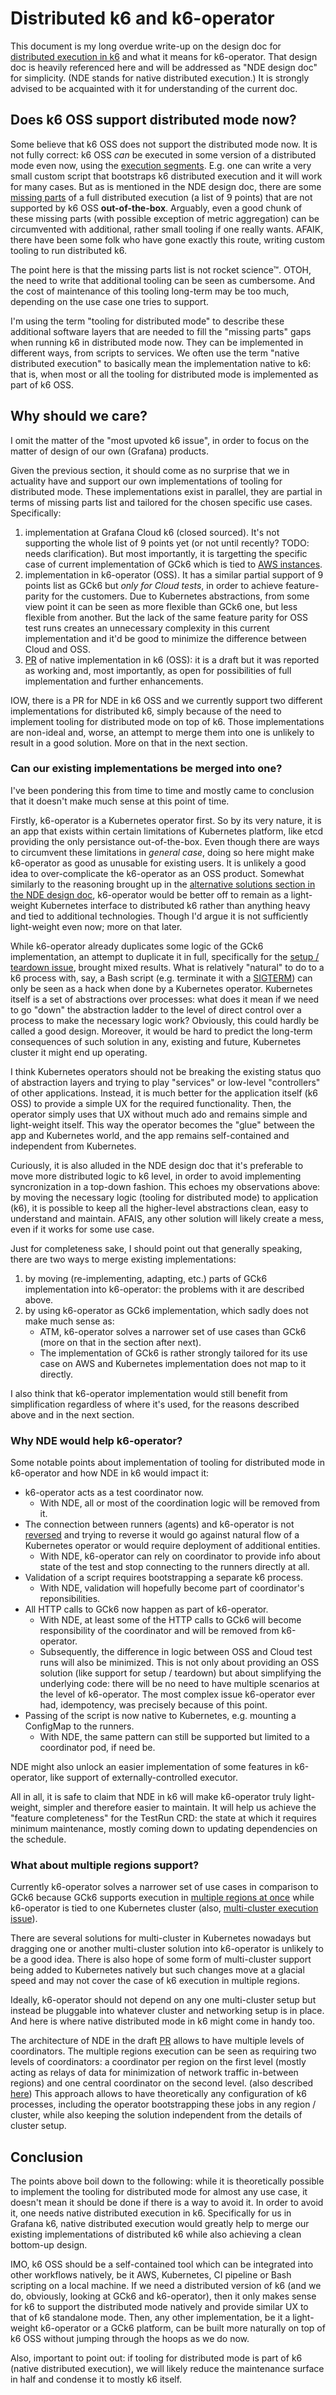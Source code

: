 # Distributed k6 and k6-operator

This document is my long overdue write-up on the design doc for [distributed execution in k6](https://github.com/grafana/k6/blob/master/docs/design/020-distributed-execution-and-test-suites.md) and what it means for k6-operator. That design doc is heavily referenced here and will be addressed as "NDE design doc" for simplicity. (NDE stands for native distributed execution.) It is strongly advised to be acquainted with it for understanding of the current doc.

## Does k6 OSS support distributed mode now?

Some believe that k6 OSS does not support the distributed mode now. It is not fully correct: k6 OSS _can_ be executed in some version of a distributed mode even now, using the [execution segments](https://grafana.com/docs/k6/latest/using-k6/k6-options/reference/#execution-segment). E.g. one can write a very small custom script that bootstraps k6 distributed execution and it will work for many cases. But as is mentioned in the NDE design doc, there are some [missing parts](https://github.com/grafana/k6/blob/master/docs/design/020-distributed-execution-and-test-suites.md#missing-parts-in-the-current-state) of a full distributed execution (a list of 9 points) that are not supported by k6 OSS **out-of-the-box**. Arguably, even a good chunk of these missing parts (with possible exception of metric aggregation) can be circumvented with additional, rather small tooling if one really wants. AFAIK, there have been some folk who have gone exactly this route, writing custom tooling to run distributed k6. 

The point here is that the missing parts list is not rocket science™. OTOH, the need to write that additional tooling can be seen as cumbersome. And the cost of maintenance of this tooling long-term may be too much, depending on the use case one tries to support.

I'm using the term "tooling for distributed mode" to describe these additional software layers that are needed to fill the "missing parts" gaps when running k6 in distributed mode now. They can be implemented in different ways, from scripts to services. We often use the term "native distributed execution" to basically mean the implementation native to k6: that is, when most or all the tooling for distributed mode is implemented as part of k6 OSS.

## Why should we care?

I omit the matter of the "most upvoted k6 issue", in order to focus on the matter of design of our own (Grafana) products.

Given the previous section, it should come as no surprise that we in actuality have and support our own implementations of tooling for distributed mode. These implementations exist in parallel, they are partial in terms of missing parts list and tailored for the chosen specific use cases. Specifically:
1. implementation at Grafana Cloud k6 (closed sourced). It's not supporting the whole list of 9 points yet (or not until recently? TODO: needs clarification). But most importantly, it is targetting the specific case of current implementation of GCk6 which is tied to [AWS instances](https://grafana.com/docs/grafana-cloud/testing/k6/reference/cloud-ips/#cloud-ip-list).
2. implementation in k6-operator (OSS). It has a similar partial support of 9 points list as GCk6 but *only for Cloud tests*, in order to achieve feature-parity for the customers. Due to Kubernetes abstractions, from some view point it can be seen as more flexible than GCk6 one, but less flexible from another. But the lack of the same feature parity for OSS test runs creates an unnecessary complexity in this current implementation and it'd be good to minimize the difference between Cloud and OSS.
3. [PR](https://github.com/grafana/k6/pull/2816) of native implementation in k6 (OSS): it is a draft but it was reported as working and, most importantly, as open for possibilities of full implementation and further enhancements.

IOW, there is a PR for NDE in k6 OSS and we currently support two different implementations for distributed k6, simply because of the need to implement tooling for distributed mode on top of k6. Those implementations are non-ideal and, worse, an attempt to merge them into one is unlikely to result in a good solution. More on that in the next section.

### Can our existing implementations be merged into one?

I've been pondering this from time to time and mostly came to conclusion that it doesn't make much sense at this point of time.

Firstly, k6-operator is a Kubernetes operator first. So by its very nature, it is an app that exists within certain limitations of Kubernetes platform, like etcd providing the only persistance out-of-the-box. Even though there are ways to circumvent these limitations in _general case_, doing so here might make k6-operator as good as unusable for existing users. It is unlikely a good idea to over-complicate the k6-operator as an OSS product. Somewhat similarly to the reasoning brought up in the [alternative solutions section in the NDE design doc](https://github.com/grafana/k6/blob/master/docs/design/020-distributed-execution-and-test-suites.md#alternative-solutions), k6-operator would be better off to remain as a light-weight Kubernetes interface to distributed k6 rather than anything heavy and tied to additional technologies. Though I'd argue it is not sufficiently light-weight even now; more on that later.

While k6-operator already duplicates some logic of the GCk6 implementation, an attempt to duplicate it in full, specifically for the [setup / teardown issue](https://github.com/grafana/k6-operator/issues/223), brought mixed results. What is relatively "natural" to do to a k6 process with, say, a Bash script (e.g. terminate it with a [SIGTERM](https://github.com/grafana/k6/issues/3583)) can only be seen as a hack when done by a Kubernetes operator. Kubernetes itself is a set of abstractions over processes: what does it mean if we need to go "down" the abstraction ladder to the level of direct control over a process to make the necessary logic work? Obviously, this could hardly be called a good design. Moreover, it would be hard to predict the long-term consequences of such solution in any, existing and future, Kubernetes cluster it might end up operating.

I think Kubernetes operators should not be breaking the existing status quo of abstraction layers and trying to play "services" or low-level "controllers" of other applications. Instead, it is much better for the application itself (k6 OSS) to provide a simple UX for the required functionality. Then, the operator simply uses that UX without much ado and remains simple and light-weight itself. This way the operator becomes the "glue" between the app and Kubernetes world, and the app remains self-contained and independent from Kubernetes.

Curiously, it is also alluded in the NDE design doc that it's preferable to move more distributed logic to k6 level, in order to avoid implementing syncronization in a top-down fashion. This echoes my observations above: by moving the necessary logic (tooling for distributed mode) to application (k6), it is possible to keep all the higher-level abstractions clean, easy to understand and maintain. AFAIS, any other solution will likely create a mess, even if it works for some use case.

Just for completeness sake, I should point out that generally speaking, there are two ways to merge existing implementations:
1. by moving (re-implementing, adapting, etc.) parts of GCk6 implementation into k6-operator: the problems with it are described above.
2. by using k6-operator as GCk6 implementation, which sadly does not make much sense as:
    - ATM, k6-operator solves a narrower set of use cases than GCk6 (more on that in the section after next).
    - The implementation of GCk6 is rather strongly tailored for its use case on AWS and Kubernetes implementation does not map to it directly.

I also think that k6-operator implementation would still benefit from simplification regardless of where it's used, for the reasons described above and in the next section.

### Why NDE would help k6-operator?

Some notable points about implementation of tooling for distributed mode in k6-operator and how NDE in k6 would impact it:
- k6-operator acts as a test coordinator now.
    - With NDE, all or most of the coordination logic will be removed from it.
- The connection between runners (agents) and k6-operator is not [reversed](https://github.com/grafana/k6/blob/master/docs/design/020-distributed-execution-and-test-suites.md#reverse-the-pattern) and trying to reverse it would go against natural flow of a Kubernetes operator or would require deployment of additional entities.
    - With NDE, k6-operator can rely on coordinator to provide info about state of the test and stop connecting to the runners directly at all.
- Validation of a script requires bootstrapping a separate k6 process.
    - With NDE, validation will hopefully become part of coordinator's reponsibilities.
- All HTTP calls to GCk6 now happen as part of k6-operator.
    - With NDE, at least some of the HTTP calls to GCk6 will become responsibility of the coordinator and will be removed from k6-operator.
    - Subsequently, the difference in logic between OSS and Cloud test runs will also be minimized. This is not only about providing an OSS solution (like support for setup / teardown) but about simplifying the underlying code: there will be no need to have multiple scenarios at the level of k6-operator. The most complex issue k6-operator ever had, idempotency, was precisely because of this point.
- Passing of the script is now native to Kubernetes, e.g. mounting a ConfigMap to the runners.
    - With NDE, the same pattern can still be supported but limited to a coordinator pod, if need be.

NDE might also unlock an easier implementation of some features in k6-operator, like support of externally-controlled executor.

All in all, it is safe to claim that NDE in k6 will make k6-operator truly light-weight, simpler and therefore easier to maintain. It will help us achieve the "feature completeness" for the TestRun CRD: the state at which it requires minimum maintenance, mostly coming down to updating dependencies on the schedule.

### What about multiple regions support?

Currently k6-operator solves a narrower set of use cases in comparison to GCk6 because GCk6 supports execution in [multiple regions at once](https://grafana.com/docs/grafana-cloud/testing/k6/author-run/use-load-zones/#syntax-to-set-load-zones) while k6-operator is tied to one Kubernetes cluster (also, [multi-cluster execution issue](https://github.com/grafana/k6-operator/issues/240)).

There are several solutions for multi-cluster in Kubernetes nowadays but dragging one or another multi-cluster solution into k6-operator is unlikely to be a good idea. There is also hope of some form of multi-cluster support being added to Kubernetes natively but such changes move at a glacial speed and may not cover the case of k6 execution in multiple regions.

Ideally, k6-operator should not depend on any one multi-cluster setup but instead be pluggable into whatever cluster and networking setup is in place. And here is where native distributed mode in k6 might come in handy too.

The architecture of NDE in the draft [PR](https://github.com/grafana/k6/pull/2816) allows to have multiple levels of coordinators. The multiple regions execution can be seen as requiring two levels of coordinators: a coordinator per region on the first level (mostly acting as relays of data for minimization of network traffic in-between regions) and one central coordinator on the second level. (also described [here](https://github.com/grafana/k6/pull/3217#issuecomment-1924280133)) This approach allows to have theoretically any configuration of k6 processes, including the operator bootstrapping these jobs in any region / cluster, while also keeping the solution independent from the details of cluster setup.

## Conclusion

The points above boil down to the following: while it is theoretically possible to implement the tooling for distributed mode for almost any use case, it doesn't mean it should be done if there is a way to avoid it. In order to avoid it, one needs native distributed execution in k6. Specifically for us in Grafana k6, native distributed execution would greatly help to merge our existing implementations of distributed k6 while also achieving a clean bottom-up design.

IMO, k6 OSS should be a self-contained tool which can be integrated into other workflows natively, be it AWS, Kubernetes, CI pipeline or Bash scripting on a local machine. If we need a distributed version of k6 (and we do, obviously, looking at GCk6 and k6-operator), then it only makes sense for k6 to support the distributed mode natively and provide similar UX to that of k6 standalone mode. Then, any other implementation, be it a light-weight k6-operator or a GCk6 platform, can be built more naturally on top of k6 OSS without jumping through the hoops as we do now.

Also, important to point out: if tooling for distributed mode is part of k6 (native distributed execution), we will likely reduce the maintenance surface in half and condense it to mostly k6 itself.

